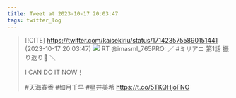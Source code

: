 ```yaml
---
title: Tweet at 2023-10-17 20:03:47
tags: twitter_log
---
```


> [!CITE] https://twitter.com/kaisekiriu/status/1714235755890151441 (2023-10-17 20:03:47)
> ![](https://twitter.com/kaisekiriu/status/1714235755890151441)
> RT @imasml_765PRO: ／
> #ミリアニ 第1話 振り返り🌈
> ＼
> 
> I CAN DO IT NOW！
> 
> #天海春香
> #如月千早
> #星井美希 https://t.co/5TKQHjoFNO
